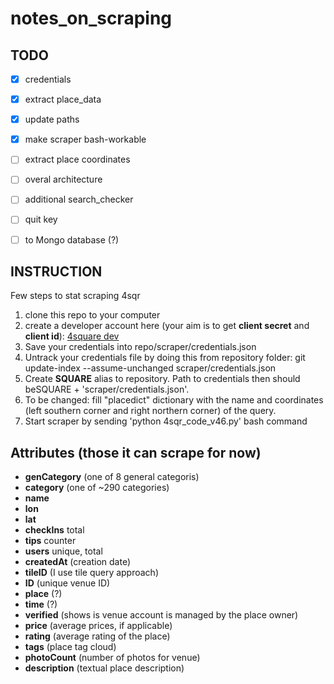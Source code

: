 notes_on_scraping
=================

## TODO
- [X] credentials
- [X] extract place_data
- [X] update paths
- [X] make scraper bash-workable
- [ ] extract place coordinates
- [ ] overal architecture
- [ ] additional search_checker
- [ ] quit key
- [ ] to Mongo database (?)


## INSTRUCTION
Few steps to stat scraping 4sqr

1. clone this repo to your computer
2. create a developer account here (your aim is to get **client secret** and **client id**): [4square dev](https://developer.foursquare.com/)
3. Save your credentials into repo/scraper/credentials.json
4. Untrack your credentials file by doing this from repository folder: git update-index --assume-unchanged scraper/credentials.json
5. Create **SQUARE** alias to repository. Path to credentials then should beSQUARE + 'scraper/credentials.json'.
6. To be changed: fill "placedict" dictionary with the name and coordinates (left southern corner and right northern corner) of the query.
7. Start scraper by sending 'python 4sqr_code_v46.py' bash command

## Attributes (those it can scrape for now)

- **genCategory** (one of 8 general categoris) 
- **category** (one of ~290 categories)
- **name**
- **lon**
- **lat**
- **checkIns** total
- **tips** counter
- **users** unique, total
- **createdAt** (creation date)
- **tileID** (I use tile query approach)
- **ID** (unique venue ID)
- **place** (?)
- **time** (?)
- **verified** (shows is venue account is managed by the place owner)
- **price** (average prices, if applicable)
- **rating** (average rating of the place)
- **tags** (place tag cloud)
- **photoCount** (number of photos for venue)
- **description** (textual place description)

